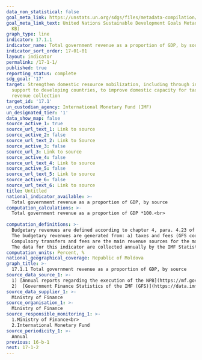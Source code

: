 ```yaml
---
data_non_statistical: false
goal_meta_link: https://unstats.un.org/sdgs/files/metadata-compilation/Metadata-Goal-17.pdf
goal_meta_link_text: United Nations Sustainable Development Goals Metadata (PDF 469
  KB)
graph_type: line
indicator: 17.1.1
indicator_name: Total government revenue as a proportion of GDP, by source
indicator_sort_order: 17-01-01
layout: indicator
permalink: /17-1-1/
published: true
reporting_status: complete
sdg_goal: '17'
target: Strengthen domestic resource mobilization, including through international
  support to developing countries, to improve domestic capacity for tax and other
  revenue collection
target_id: '17.1'
un_custodian_agency: International Monetary Fund (IMF)
un_designated_tier: '1'
data_show_map: false
source_active_1: true
source_url_text_1: Link to source
source_active_2: false
source_url_text_2: Link to Source
source_active_3: false
source_url_3: Link to source
source_active_4: false
source_url_text_4: Link to source
source_active_5: false
source_url_text_5: Link to source
source_active_6: false
source_url_text_6: Link to source
title: Untitled
national_indicator_available: >-
  Total government revenue as a proportion of GDP, by source
computation_calculations: >-
  Total government revenue as a proportion of GDP *100.<br> 
  
computation_definitions: >-
  Budgetary revenues are defined according to chapter 4, para. 4.23 of [the Government Finance Statistics Manual](https://www.imf.org/external/Pubs/FT/GFS/Manual/2014/gfsfinal.pdf) developed by the IMF.<br> 
  The budgetary revenues are generated from: a) taxes and fees (GFS code 11); b) state social insurance contribution and compulsory health insurance premiums (GFS code 12); c) grants for supporting the budget and for projects finances from foreign sources (GFS code 13); d) other revenues envisaged by law (GFS code 14).<br> 
  Compulsory transfers and fees are the main revenue sources for the majority of governmental entities. Especially, taxes are mandatory amounts received by governmental entities from institutional entities. Social contributions are real or imputed revenues from the social insurance schemes for ensuring the payment of social insurance benefits. Subsidies are the transfers received by governmental entities from other residential or non-residential governmental units, or international organizations, which do not meet the definition/condition of a fee, subsidy or social contribution. Other revenues include: (i) property income; (ii) sale of goods and services ; (iii) fines, penalties and forfeits; (iv) transfers which are not classified in other parts and (v) premiums, fees and receivables related to life insurance and standardised guarantee schemes.<br> 
  The data for this indicator are collected annually by the IMF Statistics Department, in Table 1 of the standardised questionnaire. Data are submitted in national currency expressed as a proportion of the GDP, where the GDP is derived from the IMF database World Economic Outlook (without applying adjustments and weighting techniques).
computation_units: Percent, %
national_geographical_coverage: Republic of Moldova
graph_title: >-
  17.1.1 Total government revenue as a proportion of GDP, by source
source_data_source_1: >-
  1) [Annual reports regarding the execution of the NPB](https://mf.gov.md/ro/trezorerie/rapoarte-privind-executarea-bugetului/rapoarte-anuale) <br> 
  2)  [Government Finance Statistics of the IMF (GFS)](https://data.imf.org/regular.aspx?key=60991467)
source_data_supplier_1: >-
  Ministry of Finance
source_organisation_1: >-
  Ministry of Finance
source_responsible_monitoring_1: >-
  1.Ministry of Finance<br> 
  2.International Monetary Fund
source_periodicity_1: >-
  Annual
previous: 16-b-1
next: 17-1-2
---
```

